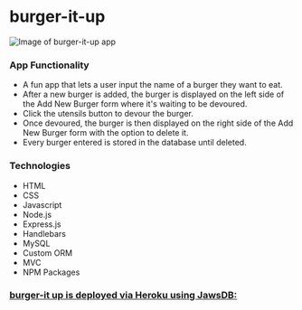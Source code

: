 # burger-it-up

![Image of burger-it-up app](/public/assets/images/burger-it-up-image.png)


### App Functionality

- A fun app that lets a user input the name of a burger they want to eat.
- After a new burger is added, the burger is displayed on the left side of the Add New Burger form where it's waiting to be devoured.
- Click the utensils button to devour the burger. 
- Once devoured, the burger is then displayed on the right side of the Add New Burger form with the option to delete it. 
- Every burger entered is stored in the database until deleted. 

### Technologies

- HTML
- CSS
- Javascript
- Node.js
- Express.js
- Handlebars
- MySQL
- Custom ORM
- MVC
- NPM Packages



### [burger-it up is deployed via Heroku using JawsDB:](https://burger-it-up.herokuapp.com/) 




